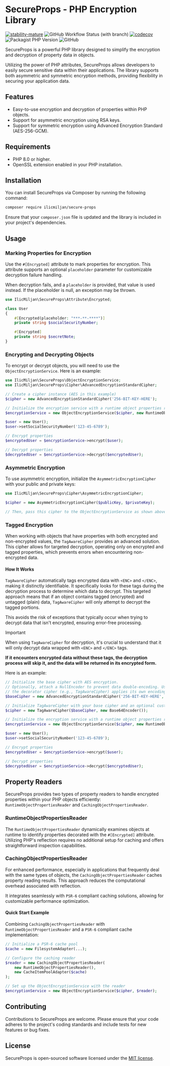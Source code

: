 # SecureProps - PHP Encryption Library

[![stability-mature](https://img.shields.io/badge/stability-mature-008000.svg)](https://github.com/mkenney/software-guides/blob/master/STABILITY-BADGES.md#mature)
![GitHub Workflow Status (with branch)](https://img.shields.io/github/actions/workflow/status/ilicmiljan/secure-props/php-ci.yaml)
[![codecov](https://codecov.io/github/IlicMiljan/Secure-Props/branch/main/graph/badge.svg?token=7EQBUFHJKR)](https://codecov.io/github/IlicMiljan/Secure-Props)
![Packagist PHP Version](https://img.shields.io/packagist/dependency-v/ilicmiljan/secure-props/php)
![GitHub](https://img.shields.io/github/license/ilicmiljan/secure-props)

SecureProps is a powerful PHP library designed to simplify the encryption and decryption of property data in objects. 

Utilizing the power of PHP attributes, SecureProps allows developers to easily secure sensitive data within their applications. The library supports both asymmetric and symmetric encryption methods, providing flexibility in securing your application data.

## Features

- Easy-to-use encryption and decryption of properties within PHP objects.
- Support for asymmetric encryption using RSA keys.
- Support for symmetric encryption using Advanced Encryption Standard (AES-256-GCM).

## Requirements

- PHP 8.0 or higher.
- OpenSSL extension enabled in your PHP installation.

## Installation

You can install SecureProps via Composer by running the following command:

```bash
composer require ilicmiljan/secure-props
```

Ensure that your `composer.json` file is updated and the library is included in your project's dependencies.

## Usage

### Marking Properties for Encryption

Use the `#[Encrypted]` attribute to mark properties for encryption. This attribute supports an optional `placeholder`
parameter for customizable decryption failure handling. 

When decryption fails, and a `placeholder` is provided, that value is used instead. If the placeholder is null, 
an exception may be thrown.

```php
use IlicMiljan\SecureProps\Attribute\Encrypted;

class User
{
    #[Encrypted(placeholder: "***-**-****")]
    private string $socialSecurityNumber;

    #[Encrypted]
    private string $secretNote;
}
```

### Encrypting and Decrypting Objects

To encrypt or decrypt objects, you will need to use the `ObjectEncryptionService`. Here is an example:

```php
use IlicMiljan\SecureProps\ObjectEncryptionService;
use IlicMiljan\SecureProps\Cipher\AdvancedEncryptionStandardCipher;

// Create a cipher instance (AES in this example)
$cipher = new AdvancedEncryptionStandardCipher('256-BIT-KEY-HERE');

// Initialize the encryption service with a runtime object properties reader
$encryptionService = new ObjectEncryptionService($cipher, new RuntimeObjectPropertiesReader());

$user = new User();
$user->setSocialSecurityNumber('123-45-6789');

// Encrypt properties
$encryptedUser = $encryptionService->encrypt($user);

// Decrypt properties
$decryptedUser = $encryptionService->decrypt($encryptedUser);
```

### Asymmetric Encryption

To use asymmetric encryption, initialize the `AsymmetricEncryptionCipher` with your public and private keys:

```php
use IlicMiljan\SecureProps\Cipher\AsymmetricEncryptionCipher;

$cipher = new AsymmetricEncryptionCipher($publicKey, $privateKey);

// Then, pass this cipher to the ObjectEncryptionService as shown above.
```

### Tagged Encryption

When working with objects that have properties with both encrypted and non-encrypted values, the `TagAwareCipher` 
provides an advanced solution. This cipher allows for targeted decryption, operating only on encrypted and tagged 
properties, which prevents errors when encountering non-encrypted data.

#### How It Works

`TagAwareCipher` automatically tags encrypted data with `<ENC>` and `</ENC>`, making it distinctly identifiable. It 
specifically looks for these tags during the decryption process to determine which data to decrypt. This targeted 
approach means that if an object contains tagged (encrypted) and untagged (plain) data, `TagAwareCipher` will only 
attempt to decrypt the tagged portions.

This avoids the risk of exceptions that typically occur when trying to decrypt data that isn't encrypted, ensuring 
error-free processing.

> [!IMPORTANT]
> When using `TagAwareCipher` for decryption, it's crucial to understand that it will only decrypt data wrapped with
> `<ENC>` and `</ENC>` tags.
>
> **If it encounters encrypted data without these tags, the decryption process will skip it,
> and the data will be returned in its encrypted form.**

Here is an example:

```php
// Initialize the base cipher with AES encryption.
// Optionally, attach a NullEncoder to prevent data double-encoding. Useful when
// the decorator cipher (e.g., TagAwareCipher) applies its own encoding.
$baseCipher = new AdvancedEncryptionStandardCipher('256-BIT-KEY-HERE', new NullEncoder());

// Initialize TagAwareCipher with your base cipher and an optional custom encoder.
$cipher = new TagAwareCipher($baseCipher, new Base64Encoder());

// Initialize the encryption service with a runtime object properties reader.
$encryptionService = new ObjectEncryptionService($cipher, new RuntimeObjectPropertiesReader());

$user = new User();
$user->setSocialSecurityNumber('123-45-6789');

// Encrypt properties
$encryptedUser = $encryptionService->encrypt($user);

// Decrypt properties
$decryptedUser = $encryptionService->decrypt($encryptedUser);
```

## Property Readers

SecureProps provides two types of property readers to handle encrypted properties within your PHP objects efficiently: `RuntimeObjectPropertiesReader` and `CachingObjectPropertiesReader`.

### RuntimeObjectPropertiesReader

The `RuntimeObjectPropertiesReader` dynamically examines objects at runtime to identify properties decorated with the `#[Encrypted]` attribute. Utilizing PHP's reflection requires no additional setup for caching and offers straightforward inspection capabilities.

### CachingObjectPropertiesReader

For enhanced performance, especially in applications that frequently deal with the same types of objects, the `CachingObjectPropertiesReader` caches property reading results. This approach reduces the computational overhead associated with reflection.

It integrates seamlessly with `PSR-6` compliant caching solutions, allowing for customizable performance optimization.

#### Quick Start Example

Combining `CachingObjectPropertiesReader` with `RuntimeObjectPropertiesReader` and a `PSR-6` compliant cache implementation:

```php
// Initialize a PSR-6 cache pool
$cache = new FilesystemAdapter(...);

// Configure the caching reader
$reader = new CachingObjectPropertiesReader(
    new RuntimeObjectPropertiesReader(),
    new CacheItemPoolAdapter($cache)
);

// Set up the ObjectEncryptionService with the reader
$encryptionService = new ObjectEncryptionService($cipher, $reader);
```

## Contributing

Contributions to SecureProps are welcome. Please ensure that your code adheres to the project's coding standards and include tests for new features or bug fixes.

## License

SecureProps is open-sourced software licensed under the [MIT license](https://github.com/IlicMiljan/Secure-Props/blob/main/LICENSE).
